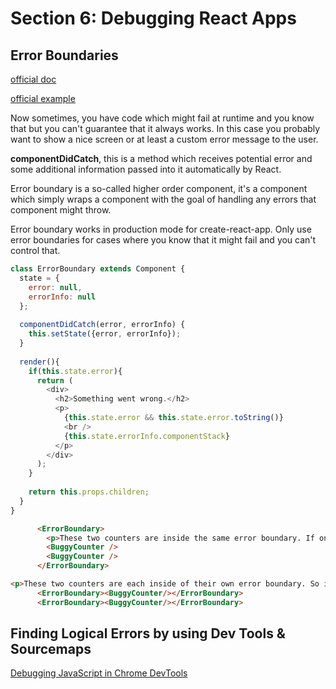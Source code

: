 # Section 6: Debugging React Apps

## Error Boundaries

[official doc](https://reactjs.org/docs/error-boundaries.html) 

[official example](https://codepen.io/gaearon/pen/wqvxGa?editors=0011) 

Now sometimes, you have code which might fail at runtime and you know that but you can't guarantee that it always works. In this case you probably want to show a nice screen or at least a custom error message to the user.

**componentDidCatch**, this is a method which receives potential error and some additional information passed into it automatically by React.

Error boundary is a so-called higher order component, it's a component which simply wraps a component with the goal of handling any errors that component might throw.

Error boundary works in production mode for create-react-app. Only use error boundaries for cases where you know that it might fail and you can't control that.

```javascript
class ErrorBoundary extends Component {
  state = {
    error: null,
    errorInfo: null
  };
  
  componentDidCatch(error, errorInfo) {
    this.setState({error, errorInfo});
  }
  
  render(){
    if(this.state.error){
      return (
        <div>
          <h2>Something went wrong.</h2>
          <p>
            {this.state.error && this.state.error.toString()}
            <br />
            {this.state.errorInfo.componentStack}
          </p>
        </div>
      );
    }
    
    return this.props.children;
  }
}
```

```html
      <ErrorBoundary>
        <p>These two counters are inside the same error boundary. If one crashes, the error boundary will replace both of them.</p>
        <BuggyCounter />
        <BuggyCounter />
      </ErrorBoundary>
```

```html
<p>These two counters are each inside of their own error boundary. So if one crashes, the other is not affected.</p>
      <ErrorBoundary><BuggyCounter/></ErrorBoundary>
      <ErrorBoundary><BuggyCounter/></ErrorBoundary>
```

## Finding Logical Errors by using Dev Tools & Sourcemaps

[Debugging JavaScript in Chrome DevTools](https://developers.google.com/web/tools/chrome-devtools/javascript/)